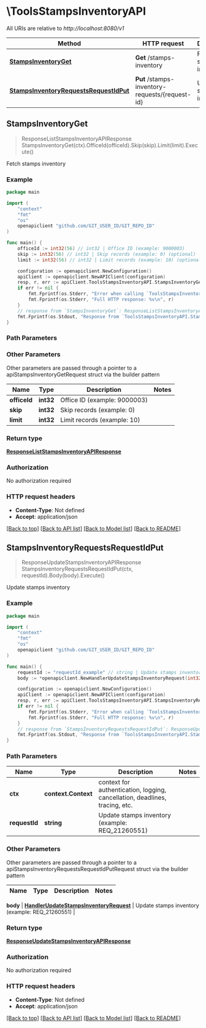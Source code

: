 # \ToolsStampsInventoryAPI

All URIs are relative to *http://localhost:8080/v1*

Method | HTTP request | Description
------------- | ------------- | -------------
[**StampsInventoryGet**](ToolsStampsInventoryAPI.md#StampsInventoryGet) | **Get** /stamps-inventory | Fetch stamps inventory
[**StampsInventoryRequestsRequestIdPut**](ToolsStampsInventoryAPI.md#StampsInventoryRequestsRequestIdPut) | **Put** /stamps-inventory-requests/{request-id} | Update stamps inventory



## StampsInventoryGet

> ResponseListStampsInventoryAPIResponse StampsInventoryGet(ctx).OfficeId(officeId).Skip(skip).Limit(limit).Execute()

Fetch stamps inventory



### Example

```go
package main

import (
	"context"
	"fmt"
	"os"
	openapiclient "github.com/GIT_USER_ID/GIT_REPO_ID"
)

func main() {
	officeId := int32(56) // int32 | Office ID (example: 9000003)
	skip := int32(56) // int32 | Skip records (example: 0) (optional)
	limit := int32(56) // int32 | Limit records (example: 10) (optional)

	configuration := openapiclient.NewConfiguration()
	apiClient := openapiclient.NewAPIClient(configuration)
	resp, r, err := apiClient.ToolsStampsInventoryAPI.StampsInventoryGet(context.Background()).OfficeId(officeId).Skip(skip).Limit(limit).Execute()
	if err != nil {
		fmt.Fprintf(os.Stderr, "Error when calling `ToolsStampsInventoryAPI.StampsInventoryGet``: %v\n", err)
		fmt.Fprintf(os.Stderr, "Full HTTP response: %v\n", r)
	}
	// response from `StampsInventoryGet`: ResponseListStampsInventoryAPIResponse
	fmt.Fprintf(os.Stdout, "Response from `ToolsStampsInventoryAPI.StampsInventoryGet`: %v\n", resp)
}
```

### Path Parameters



### Other Parameters

Other parameters are passed through a pointer to a apiStampsInventoryGetRequest struct via the builder pattern


Name | Type | Description  | Notes
------------- | ------------- | ------------- | -------------
 **officeId** | **int32** | Office ID (example: 9000003) | 
 **skip** | **int32** | Skip records (example: 0) | 
 **limit** | **int32** | Limit records (example: 10) | 

### Return type

[**ResponseListStampsInventoryAPIResponse**](ResponseListStampsInventoryAPIResponse.md)

### Authorization

No authorization required

### HTTP request headers

- **Content-Type**: Not defined
- **Accept**: application/json

[[Back to top]](#) [[Back to API list]](../README.md#documentation-for-api-endpoints)
[[Back to Model list]](../README.md#documentation-for-models)
[[Back to README]](../README.md)


## StampsInventoryRequestsRequestIdPut

> ResponseUpdateStampsInventoryAPIResponse StampsInventoryRequestsRequestIdPut(ctx, requestId).Body(body).Execute()

Update stamps inventory



### Example

```go
package main

import (
	"context"
	"fmt"
	"os"
	openapiclient "github.com/GIT_USER_ID/GIT_REPO_ID"
)

func main() {
	requestId := "requestId_example" // string | Update stamps inventory (example: REQ_21260551)
	body := *openapiclient.NewHandlerUpdateStampsInventoryRequest(int32(21), int32(9000003)) // HandlerUpdateStampsInventoryRequest | Update stamps inventory (example: REQ_21260551)

	configuration := openapiclient.NewConfiguration()
	apiClient := openapiclient.NewAPIClient(configuration)
	resp, r, err := apiClient.ToolsStampsInventoryAPI.StampsInventoryRequestsRequestIdPut(context.Background(), requestId).Body(body).Execute()
	if err != nil {
		fmt.Fprintf(os.Stderr, "Error when calling `ToolsStampsInventoryAPI.StampsInventoryRequestsRequestIdPut``: %v\n", err)
		fmt.Fprintf(os.Stderr, "Full HTTP response: %v\n", r)
	}
	// response from `StampsInventoryRequestsRequestIdPut`: ResponseUpdateStampsInventoryAPIResponse
	fmt.Fprintf(os.Stdout, "Response from `ToolsStampsInventoryAPI.StampsInventoryRequestsRequestIdPut`: %v\n", resp)
}
```

### Path Parameters


Name | Type | Description  | Notes
------------- | ------------- | ------------- | -------------
**ctx** | **context.Context** | context for authentication, logging, cancellation, deadlines, tracing, etc.
**requestId** | **string** | Update stamps inventory (example: REQ_21260551) | 

### Other Parameters

Other parameters are passed through a pointer to a apiStampsInventoryRequestsRequestIdPutRequest struct via the builder pattern


Name | Type | Description  | Notes
------------- | ------------- | ------------- | -------------

 **body** | [**HandlerUpdateStampsInventoryRequest**](HandlerUpdateStampsInventoryRequest.md) | Update stamps inventory (example: REQ_21260551) | 

### Return type

[**ResponseUpdateStampsInventoryAPIResponse**](ResponseUpdateStampsInventoryAPIResponse.md)

### Authorization

No authorization required

### HTTP request headers

- **Content-Type**: Not defined
- **Accept**: application/json

[[Back to top]](#) [[Back to API list]](../README.md#documentation-for-api-endpoints)
[[Back to Model list]](../README.md#documentation-for-models)
[[Back to README]](../README.md)

